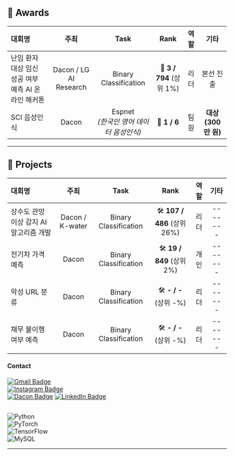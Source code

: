 ## 🏅 Awards

| 대회명 | 주최 | Task | Rank | 역할 | 기타 |
|:--------|:----------------:|:-----------------:|:---------------:|:------:|:---------------:|
| 난임 환자 대상 임신 성공 여부 예측 AI 온라인 해커톤 | Dacon / LG AI Research | Binary Classification | 🏅 **3 / 794** (상위 1%) | 리더 | 본선 진출 |
| SCI 음성인식 | Dacon | Espnet <br> _(한국인 영어 데이터 음성인식)_ | 🏅 **1 / 6** | 팀원 | **대상 (300만 원)** |

---

## 📌 Projects

| 대회명 | 주최 | Task | Rank | 역할 | 기타 |
|:-----------------|:------------------:|:-----------------:|:---------------:|:------:|:---------------:|
| 상수도 관망 이상 감지 AI 알고리즘 개발 | Dacon / K-water | Binary Classification | 🛠  **107 / 486** (상위 26%) | 리더 | ------- |
| 전기차 가격 예측 | Dacon | Binary Classification | 🛠  **19 / 849** (상위 2%) | 개인 | ------- |
| 악성 URL 분류 | Dacon | Binary Classification | 🛠 **- / -** (상위 -%) | 리더 | ------- |
| 채무 불이행 여부 예측 | Dacon | Binary Classification | 🛠 **- / -** (상위 -%) | 리더 | ------- |








#### Contact
[![Gmail Badge](https://img.shields.io/badge/Email-qmdlghfl3%40naver.com-red?style=flat-square&logo=Gmail&logoColor=white)](mailto:qmdlghfl3@naver.com)  
[![Instagram Badge](https://img.shields.io/badge/Instagram-tlawogus__-purple?style=flat-square&logo=Instagram&logoColor=white)](https://www.instagram.com/tlawogus_)  
[![Dacon Badge](https://img.shields.io/badge/Dacon-qmdlghfl2@gmail.com-blue?style=flat-square&logo=Dacon=white)](https://dacon.io/myprofile/516434/competition)
[![LinkedIn Badge](https://img.shields.io/badge/LinkedIn-View%20Profile-blue?style=flat-square&logo=LinkedIn&logoColor=white)](https://www.linkedin.com/in/jaehyeonKR/)






##  
![Python](https://img.shields.io/badge/Python-3776AB?style=for-the-badge&logo=python&logoColor=white)  
![PyTorch](https://img.shields.io/badge/PyTorch-EE4C2C?style=for-the-badge&logo=pytorch&logoColor=white)  
![TensorFlow](https://img.shields.io/badge/TensorFlow-FF6F00?style=for-the-badge&logo=tensorflow&logoColor=white)  
![MySQL](https://img.shields.io/badge/MySQL-4479A1?style=for-the-badge&logo=mysql&logoColor=white)  

              
---

